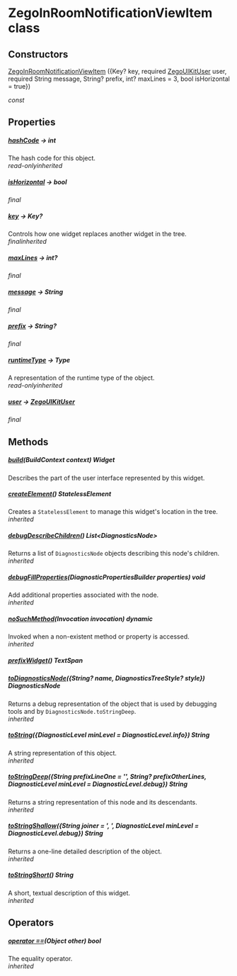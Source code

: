 


# ZegoInRoomNotificationViewItem class













## Constructors

[ZegoInRoomNotificationViewItem](../zego_uikit_prebuilt_live_audio_room/ZegoInRoomNotificationViewItem/ZegoInRoomNotificationViewItem.md) ({Key? key, required [ZegoUIKitUser](../zego_uikit_prebuilt_live_audio_room/ZegoUIKitUser-class.md) user, required String message, String? prefix, int? maxLines = 3, bool isHorizontal = true})

  _const_ 


## Properties

##### [hashCode](../zego_uikit_prebuilt_live_audio_room/ZegoInRoomNotificationViewItem/hashCode.md) &#8594; int



The hash code for this object.  
_<span class="feature">read-only</span><span class="feature">inherited</span>_



##### [isHorizontal](../zego_uikit_prebuilt_live_audio_room/ZegoInRoomNotificationViewItem/isHorizontal.md) &#8594; bool



  
_<span class="feature">final</span>_



##### [key](../zego_uikit_prebuilt_live_audio_room/ZegoInRoomNotificationViewItem/key.md) &#8594; Key?



Controls how one widget replaces another widget in the tree.  
_<span class="feature">final</span><span class="feature">inherited</span>_



##### [maxLines](../zego_uikit_prebuilt_live_audio_room/ZegoInRoomNotificationViewItem/maxLines.md) &#8594; int?



  
_<span class="feature">final</span>_



##### [message](../zego_uikit_prebuilt_live_audio_room/ZegoInRoomNotificationViewItem/message.md) &#8594; String



  
_<span class="feature">final</span>_



##### [prefix](../zego_uikit_prebuilt_live_audio_room/ZegoInRoomNotificationViewItem/prefix.md) &#8594; String?



  
_<span class="feature">final</span>_



##### [runtimeType](../zego_uikit_prebuilt_live_audio_room/ZegoInRoomNotificationViewItem/runtimeType.md) &#8594; Type



A representation of the runtime type of the object.  
_<span class="feature">read-only</span><span class="feature">inherited</span>_



##### [user](../zego_uikit_prebuilt_live_audio_room/ZegoInRoomNotificationViewItem/user.md) &#8594; [ZegoUIKitUser](../zego_uikit_prebuilt_live_audio_room/ZegoUIKitUser-class.md)



  
_<span class="feature">final</span>_





## Methods

##### [build](../zego_uikit_prebuilt_live_audio_room/ZegoInRoomNotificationViewItem/build.md)(BuildContext context) Widget



Describes the part of the user interface represented by this widget.  




##### [createElement](../zego_uikit_prebuilt_live_audio_room/ZegoInRoomNotificationViewItem/createElement.md)() StatelessElement



Creates a <code>StatelessElement</code> to manage this widget's location in the tree.  
_<span class="feature">inherited</span>_



##### [debugDescribeChildren](../zego_uikit_prebuilt_live_audio_room/ZegoInRoomNotificationViewItem/debugDescribeChildren.md)() List&lt;DiagnosticsNode>



Returns a list of <code>DiagnosticsNode</code> objects describing this node's
children.  
_<span class="feature">inherited</span>_



##### [debugFillProperties](../zego_uikit_prebuilt_live_audio_room/ZegoInRoomNotificationViewItem/debugFillProperties.md)(DiagnosticPropertiesBuilder properties) void



Add additional properties associated with the node.  
_<span class="feature">inherited</span>_



##### [noSuchMethod](../zego_uikit_prebuilt_live_audio_room/ZegoInRoomNotificationViewItem/noSuchMethod.md)(Invocation invocation) dynamic



Invoked when a non-existent method or property is accessed.  
_<span class="feature">inherited</span>_



##### [prefixWidget](../zego_uikit_prebuilt_live_audio_room/ZegoInRoomNotificationViewItem/prefixWidget.md)() TextSpan



  




##### [toDiagnosticsNode](../zego_uikit_prebuilt_live_audio_room/ZegoInRoomNotificationViewItem/toDiagnosticsNode.md)({String? name, DiagnosticsTreeStyle? style}) DiagnosticsNode



Returns a debug representation of the object that is used by debugging
tools and by <code>DiagnosticsNode.toStringDeep</code>.  
_<span class="feature">inherited</span>_



##### [toString](../zego_uikit_prebuilt_live_audio_room/ZegoInRoomNotificationViewItem/toString.md)({DiagnosticLevel minLevel = DiagnosticLevel.info}) String



A string representation of this object.  
_<span class="feature">inherited</span>_



##### [toStringDeep](../zego_uikit_prebuilt_live_audio_room/ZegoInRoomNotificationViewItem/toStringDeep.md)({String prefixLineOne = '', String? prefixOtherLines, DiagnosticLevel minLevel = DiagnosticLevel.debug}) String



Returns a string representation of this node and its descendants.  
_<span class="feature">inherited</span>_



##### [toStringShallow](../zego_uikit_prebuilt_live_audio_room/ZegoInRoomNotificationViewItem/toStringShallow.md)({String joiner = ', ', DiagnosticLevel minLevel = DiagnosticLevel.debug}) String



Returns a one-line detailed description of the object.  
_<span class="feature">inherited</span>_



##### [toStringShort](../zego_uikit_prebuilt_live_audio_room/ZegoInRoomNotificationViewItem/toStringShort.md)() String



A short, textual description of this widget.  
_<span class="feature">inherited</span>_





## Operators

##### [operator ==](../zego_uikit_prebuilt_live_audio_room/ZegoInRoomNotificationViewItem/operator_equals.md)(Object other) bool



The equality operator.  
_<span class="feature">inherited</span>_















